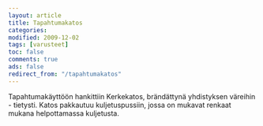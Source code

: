 ```yaml
--- 
layout: article 
title: Tapahtumakatos 
categories: 
modified: 2009-12-02 
tags: [varusteet]
toc: false 
comments: true 
ads: false 
redirect_from: "/tapahtumakatos" 
--- 
```


Tapahtumakäyttöön hankittiin Kerkekatos, brändättynä yhdistyksen
väreihin - tietysti. Katos pakkautuu kuljetuspussiin, jossa on mukavat
renkaat mukana helpottamassa kuljetusta.

